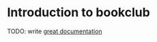 # Introduction to bookclub

TODO: write [great documentation](http://jacobian.org/writing/what-to-write/)
